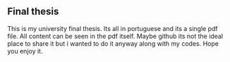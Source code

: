 ## Final thesis
This is my university final thesis.
Its all in portuguese and its a single pdf file. All content can be seen in the pdf itself.
Maybe github its not the ideal place to share it but i wanted to do it anyway along with my codes.
Hope you enjoy it.
